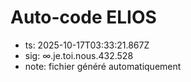 # Auto-code ELIOS
- ts: 2025-10-17T03:33:21.867Z
- sig: ∞.je.toi.nous.432.528
- note: fichier généré automatiquement